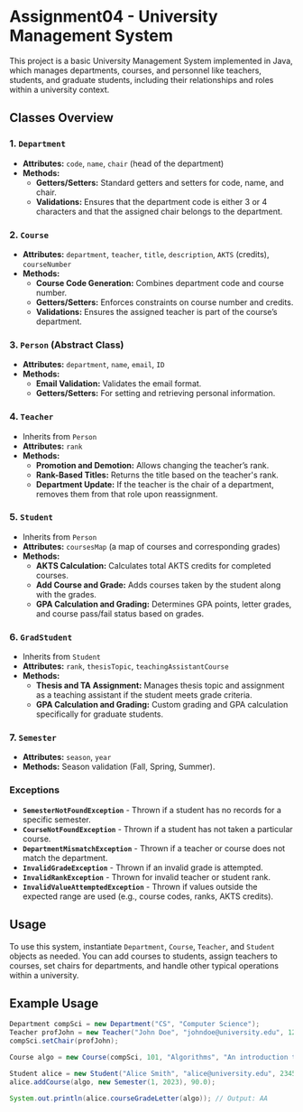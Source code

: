 # Assignment04 - University Management System

This project is a basic University Management System implemented in Java, which manages departments, courses, and personnel like teachers, students, and graduate students, including their relationships and roles within a university context.

## Classes Overview

### 1. `Department`
- **Attributes:** `code`, `name`, `chair` (head of the department)
- **Methods:**
  - **Getters/Setters:** Standard getters and setters for code, name, and chair.
  - **Validations:** Ensures that the department code is either 3 or 4 characters and that the assigned chair belongs to the department.

### 2. `Course`
- **Attributes:** `department`, `teacher`, `title`, `description`, `AKTS` (credits), `courseNumber`
- **Methods:**
  - **Course Code Generation:** Combines department code and course number.
  - **Getters/Setters:** Enforces constraints on course number and credits.
  - **Validations:** Ensures the assigned teacher is part of the course’s department.

### 3. `Person` (Abstract Class)
- **Attributes:** `department`, `name`, `email`, `ID`
- **Methods:**
  - **Email Validation:** Validates the email format.
  - **Getters/Setters:** For setting and retrieving personal information.

### 4. `Teacher`
- Inherits from `Person`
- **Attributes:** `rank`
- **Methods:**
  - **Promotion and Demotion:** Allows changing the teacher’s rank.
  - **Rank-Based Titles:** Returns the title based on the teacher's rank.
  - **Department Update:** If the teacher is the chair of a department, removes them from that role upon reassignment.

### 5. `Student`
- Inherits from `Person`
- **Attributes:** `coursesMap` (a map of courses and corresponding grades)
- **Methods:**
  - **AKTS Calculation:** Calculates total AKTS credits for completed courses.
  - **Add Course and Grade:** Adds courses taken by the student along with the grades.
  - **GPA Calculation and Grading:** Determines GPA points, letter grades, and course pass/fail status based on grades.

### 6. `GradStudent`
- Inherits from `Student`
- **Attributes:** `rank`, `thesisTopic`, `teachingAssistantCourse`
- **Methods:**
  - **Thesis and TA Assignment:** Manages thesis topic and assignment as a teaching assistant if the student meets grade criteria.
  - **GPA Calculation and Grading:** Custom grading and GPA calculation specifically for graduate students.

### 7. `Semester`
- **Attributes:** `season`, `year`
- **Methods:** Season validation (Fall, Spring, Summer).

### Exceptions

- **`SemesterNotFoundException`** - Thrown if a student has no records for a specific semester.
- **`CourseNotFoundException`** - Thrown if a student has not taken a particular course.
- **`DepartmentMismatchException`** - Thrown if a teacher or course does not match the department.
- **`InvalidGradeException`** - Thrown if an invalid grade is attempted.
- **`InvalidRankException`** - Thrown for invalid teacher or student rank.
- **`InvalidValueAttemptedException`** - Thrown if values outside the expected range are used (e.g., course codes, ranks, AKTS credits).

## Usage
To use this system, instantiate `Department`, `Course`, `Teacher`, and `Student` objects as needed. You can add courses to students, assign teachers to courses, set chairs for departments, and handle other typical operations within a university.

## Example Usage

```java
Department compSci = new Department("CS", "Computer Science");
Teacher profJohn = new Teacher("John Doe", "johndoe@university.edu", 123456, compSci, 5);
compSci.setChair(profJohn);

Course algo = new Course(compSci, 101, "Algorithms", "An introduction to algorithms.", 6, profJohn);

Student alice = new Student("Alice Smith", "alice@university.edu", 234567, compSci);
alice.addCourse(algo, new Semester(1, 2023), 90.0);

System.out.println(alice.courseGradeLetter(algo)); // Output: AA 
